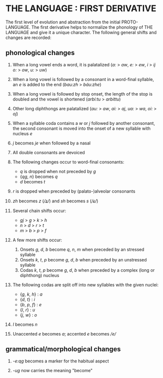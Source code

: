 # THE LANGUAGE : FIRST DERIVATIVE

The first level of evolution and abstraction from the initial PROTO-LANGUAGE. The first derivative helps to normalize the phonology of THE LANGUAGE and give it a unique character. The following general shifts and changes are recorded:

## phonological changes

1.  When a long vowel ends a word, it is palatalized (<i>a:</i> > <i>aw</i>, <i>e:</i> > <i>ew</i>, <i>i</i> > <i>ij</i> <i>o:</i> > <i>ow</i>, <i>u:</i> > <i>uw</i>)

2.  When a long vowel is followed by a consonant in a word-final syllable, an <i>e</i> is added to the end (<i>bau:zh</i> > <i>báu:zhe</i>)

3.  When a long vowel is followed by stop onset, the length of the stop is doubled and the vowel is shortened (<i>arbí:tu</i> > <i>arbíttu</i>)

4.  Other long diphthongs are palatalized (<i>au:</i> > <i>aw</i>, <i>ai:</i> > <i>aj</i>, <i>ua:</i> > <i>wa</i>, <i>oi:</i> > <i>oj</i>)

5.  When a syllable coda contains a <i>w</i> or <i>j</i> followed by another consonant, the second consonant is moved into the onset of a new syllable with nucleus <i>e</i>

6.  <i>j</i> becomes <i>je</i> when followed by a nasal

7.  All double consonants are devoiced

8.  The following changes occur to word-final consonants:

    * <i>q</i> is dropped when not preceded by <i>g</i>
    * {<i>qg</i>, <i>n</i>} becomes <i>q</i>
    * <i>d</i> becomes <i>t</i>

9.  <i>r</i> is dropped when preceded by (palato-)alveolar consonants

10. <i>zh</i> becomes <i>z</i> (<i>/ʑ/</i>) and <i>sh</i> becomes <i>s</i> (<i>/ɕ/</i>)

11. Several chain shifts occur:

    * <i>gj</i> > <i>g</i> > <i>k</i> > <i>h</i>
    * <i>n</i> > <i>d</i> > <i>r</i> > <i>t</i>
    * <i>m</i> > <i>b</i> > <i>p</i> > <i>f</i>

12. A few more shifts occur:

    1. Onsets <i>g</i>, <i>d</i>, <i>b</i> become <i>q</i>, <i>n</i>, <i>m</i> when preceded by an stressed syllable
    2. Onsets <i>k</i>, <i>t</i>, <i>p</i> become <i>g</i>, <i>d</i>, <i>b</i> when preceded by an unstressed syllable
    3. Codas <i>k</i>, <i>t</i>, <i>p</i> become <i>g</i>, <i>d</i>, <i>b</i> when preceded by a complex (long or diphthong) nucleus

13. The following codas are split off into new syllables with the given nuclei:

    * {<i>g</i>, <i>k</i>, <i>h</i>} : <i>a</i>
    * {<i>d</i>, <i>t</i>} : <i>i</i>
    * {<i>b</i>, <i>p</i>, <i>f</i>} : <i>e</i>
    * {<i>l</i>, <i>r</i>} : <i>u</i>
    * {<i>j</i>, <i>w</i>} : <i>o</i>

14. <i>l</i> becomes <i>n</i>

15. Unaccented <i>e</i> becomes <i>a</i>; accented <i>e</i> becomes <i>/e/</i>

## grammatical/morphological changes

1.  <i>-e:qg</i> becomes a marker for the habitual aspect

2.  <i>-ug</i> now carries the meaning "become"
